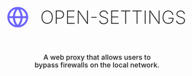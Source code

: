 <br/>
<br/>
<div align="center">
<div style='flex-grow: 1; scale: 3;'>
  <svg fill='#6C63FF' xmlns="http://www.w3.org/2000/svg" viewBox="0 0 16 16" width="16" height="16"><path fill-rule="evenodd" d="M1.543 7.25h2.733c.144-2.074.866-3.756 1.58-4.948.12-.197.237-.381.353-.552a6.506 6.506 0 00-4.666 5.5zm2.733 1.5H1.543a6.506 6.506 0 004.666 5.5 11.13 11.13 0 01-.352-.552c-.715-1.192-1.437-2.874-1.581-4.948zm1.504 0h4.44a9.637 9.637 0 01-1.363 4.177c-.306.51-.612.919-.857 1.215a9.978 9.978 0 01-.857-1.215A9.637 9.637 0 015.78 8.75zm4.44-1.5H5.78a9.637 9.637 0 011.363-4.177c.306-.51.612-.919.857-1.215.245.296.55.705.857 1.215A9.638 9.638 0 0110.22 7.25zm1.504 1.5c-.144 2.074-.866 3.756-1.58 4.948-.12.197-.237.381-.353.552a6.506 6.506 0 004.666-5.5h-2.733zm2.733-1.5h-2.733c-.144-2.074-.866-3.756-1.58-4.948a11.738 11.738 0 00-.353-.552 6.506 6.506 0 014.666 5.5zM8 0a8 8 0 100 16A8 8 0 008 0z"></path></svg>
  <span style='vertical-align: 2.5px; margin-left: 5px; font-weight: 200; color: #FFFFF;'>OPEN-SETTINGS</span>
  <br/>
  <br/>
  <div style='font-size: 4pt; font-weight: 500;'>
  A web proxy that allows users to <br/> bypass firewalls on the local network.
  </div>
</div>
</div>

<br/>
<br/>
